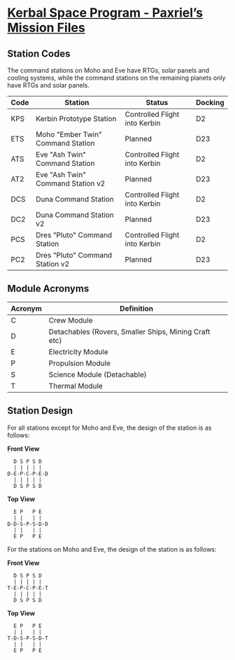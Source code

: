 # [Kerbal Space Program - Paxriel’s Mission Files](../)

## Station Codes

The command stations on Moho and Eve have RTGs, solar panels and cooling systems, while the command stations on the remaining planets only have RTGs and solar panels.

| Code | Station | Status | Docking |
|------|---------|--------|---------|
| KPS | Kerbin Prototype Station | Controlled Flight into Kerbin | D2 |
| ETS | Moho "Ember Twin" Command Station | Planned | D23 |
| ATS | Eve "Ash Twin" Command Station | Controlled Flight into Kerbin | D2 |
| AT2 | Eve "Ash Twin" Command Station v2 | Planned | D23 |
| DCS | Duna Command Station | Controlled Flight into Kerbin | D2 |
| DC2 | Duna Command Station v2 | Planned | D23 |
| PCS | Dres "Pluto" Command Station | Controlled Flight into Kerbin | D2 |
| PC2 | Dres "Pluto" Command Station v2 | Planned | D23 |

## Module Acronyms

| Acronym | Definition |
|---------|------------|
| C | Crew Module |
| D | Detachables (Rovers, Smaller Ships, Mining Craft etc) |
| E | Electricity Module |
| P | Propulsion Module |
| S | Science Module (Detachable) |
| T | Thermal Module |

## Station Design

For all stations except for Moho and Eve, the design of the station is as follows:

**Front View**

```
  D S P S D
  | | | | |
D-E-P-C-P-E-D
  | | | | |
  D S P S D
```

**Top View**

```
  E P   P E
  | |   | |
D-D-S-P-S-D-D
  | |   | |
  E P   P E
```

For the stations on Moho and Eve, the design of the station is as follows:

**Front View**

```
  D S P S D
  | | | | |
T-E-P-C-P-E-T
  | | | | |
  D S P S D
```

**Top View**

```
  E P   P E
  | |   | |
T-D-S-P-S-D-T
  | |   | |
  E P   P E
```
